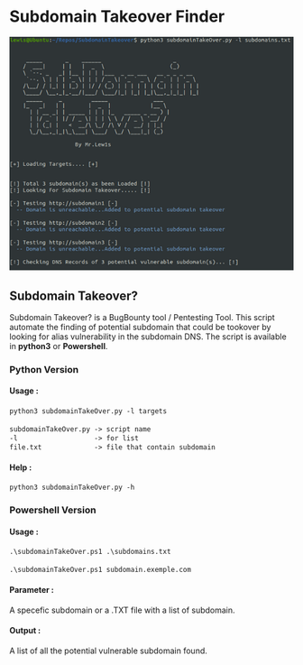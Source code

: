 # Subdomain Takeover Finder

![image](subdomain.png)

## Subdomain Takeover? 

Subdomain Takeover? is a BugBounty tool / Pentesting Tool. This script automate the finding of potential subdomain that could be tookover by looking for alias vulnerability in the subdomain DNS. The script is available in **python3** or **Powershell**. 
### **Python Version** 

#### **Usage :**
    
    python3 subdomainTakeOver.py -l targets

    subdomainTakeOver.py -> script name
    -l                   -> for list 
    file.txt             -> file that contain subdomain

#### **Help :**
    python3 subdomainTakeOver.py -h

### **Powershell Version** 


#### **Usage :**

    .\subdomainTakeOver.ps1 .\subdomains.txt

    .\subdomainTakeOver.ps1 subdomain.exemple.com

#### **Parameter :**
A specefic subdomain or a .TXT file with a list of subdomain.
 
#### **Output :**
A list of all the potential vulnerable subdomain found. 
